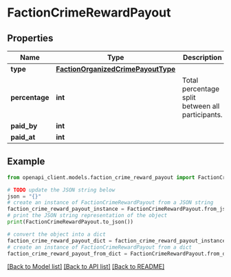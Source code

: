 # FactionCrimeRewardPayout


## Properties

Name | Type | Description | Notes
------------ | ------------- | ------------- | -------------
**type** | [**FactionOrganizedCrimePayoutType**](FactionOrganizedCrimePayoutType.md) |  | 
**percentage** | **int** | Total percentage split between all participants. | 
**paid_by** | **int** |  | 
**paid_at** | **int** |  | 

## Example

```python
from openapi_client.models.faction_crime_reward_payout import FactionCrimeRewardPayout

# TODO update the JSON string below
json = "{}"
# create an instance of FactionCrimeRewardPayout from a JSON string
faction_crime_reward_payout_instance = FactionCrimeRewardPayout.from_json(json)
# print the JSON string representation of the object
print(FactionCrimeRewardPayout.to_json())

# convert the object into a dict
faction_crime_reward_payout_dict = faction_crime_reward_payout_instance.to_dict()
# create an instance of FactionCrimeRewardPayout from a dict
faction_crime_reward_payout_from_dict = FactionCrimeRewardPayout.from_dict(faction_crime_reward_payout_dict)
```
[[Back to Model list]](../README.md#documentation-for-models) [[Back to API list]](../README.md#documentation-for-api-endpoints) [[Back to README]](../README.md)


